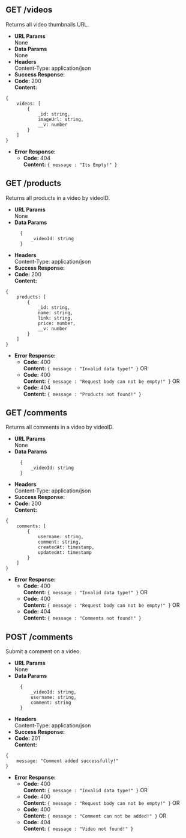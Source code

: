 ## **GET /videos**

Returns all video thumbnails URL.

- **URL Params**  
  None
- **Data Params**  
  None
- **Headers**  
  Content-Type: application/json
- **Success Response:**
- **Code:** 200  
  **Content:**

```
{
    videos: [
        {
            _id: string,
            imageUrl: string,
            __v: number
        }
    ]
}
```

- **Error Response:**
  - **Code:** 404  
    **Content:** `{ message : "Its Empty!" }`

## **GET /products**

Returns all products in a video by videoID.

- **URL Params**  
  None
- **Data Params**
  ```
    {
        _videoId: string
    }
  ```
- **Headers**  
  Content-Type: application/json
- **Success Response:**
- **Code:** 200  
  **Content:**

```
{
    products: [
        {
            _id: string,
            name: string,
            link: string,
            price: number,
            __v: number
        }
    ]
}
```

- **Error Response:**
  - **Code:** 400  
    **Content:** `{ message : "Invalid data type!" }`
    OR
  - **Code:** 400  
    **Content:** `{ message : "Request body can not be empty!" }`
    OR
  - **Code:** 404  
    **Content:** `{ message : "Products not found!" }`

## **GET /comments**

Returns all comments in a video by videoID.

- **URL Params**  
  None
- **Data Params**
  ```
    {
        _videoId: string
    }
  ```
- **Headers**  
  Content-Type: application/json
- **Success Response:**
- **Code:** 200  
  **Content:**

```
{
    comments: [
        {
            username: string,
            comment: string,
            createdAt: timestamp,
            updatedAt: timestamp
        }
    ]
}
```

- **Error Response:**
  - **Code:** 400  
    **Content:** `{ message : "Invalid data type!" }`
    OR
  - **Code:** 400  
    **Content:** `{ message : "Request body can not be empty!" }`
    OR
  - **Code:** 404  
    **Content:** `{ message : "Comments not found!" }`

## **POST /comments**

Submit a comment on a video.

- **URL Params**  
  None
- **Data Params**
  ```
    {
        _videoId: string,
        username: string,
        comment: string
    }
  ```
- **Headers**  
  Content-Type: application/json
- **Success Response:**
- **Code:** 201  
  **Content:**

```
{
    message: "Comment added successfully!"
}
```

- **Error Response:**
  - **Code:** 400  
    **Content:** `{ message : "Invalid data type!" }`
    OR
  - **Code:** 400  
    **Content:** `{ message : "Request body can not be empty!" }`
    OR
  - **Code:** 400  
    **Content:** `{ message : "Comment can not be added!" }`
    OR
  - **Code:** 404  
    **Content:** `{ message : "Video not found!" }`
